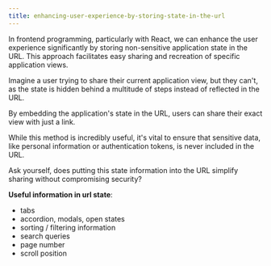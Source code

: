 ```yaml
---
title: enhancing-user-experience-by-storing-state-in-the-url
---
```

In frontend programming, particularly with React, we can enhance the user experience significantly by storing non-sensitive application state in the URL. This approach facilitates easy sharing and recreation of specific application views.

Imagine a user trying to share their current application view, but they can't, as the state is hidden behind a multitude of steps instead of reflected in the URL.

By embedding the application's state in the URL, users can share their exact view with just a link.

While this method is incredibly useful, it's vital to ensure that sensitive data, like personal information or authentication tokens, is never included in the URL.

Ask yourself, does putting this state information into the URL simplify sharing without compromising security?

**Useful information in url state**:
- tabs
- accordion, modals, open states
- sorting / filtering information
- search queries
- page number
- scroll position